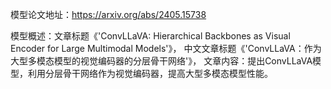 模型论文地址：https://arxiv.org/abs/2405.15738

模型概述：文章标题《'ConvLLaVA: Hierarchical Backbones as Visual Encoder for Large Multimodal Models'》，
中文文章标题《'ConvLLaVA：作为大型多模态模型的视觉编码器的分层骨干网络'》，
文章内容：提出ConvLLaVA模型，利用分层骨干网络作为视觉编码器，提高大型多模态模型性能。
